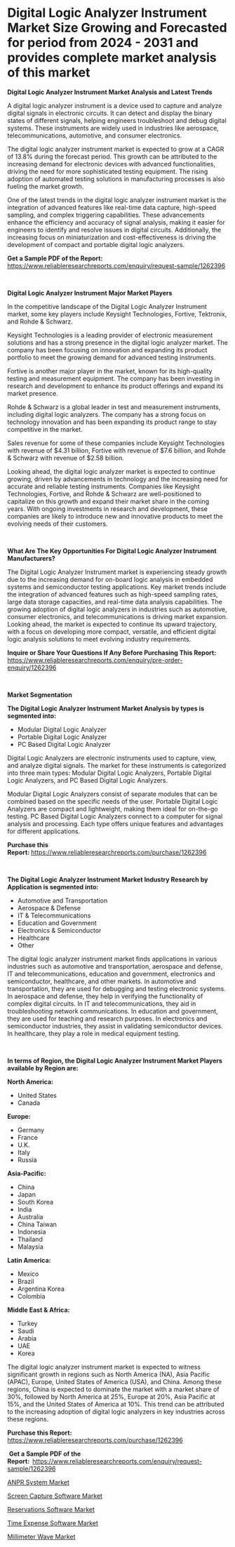 <p><h1>Digital Logic Analyzer Instrument Market Size Growing and Forecasted for period from 2024 - 2031 and provides complete market analysis of this market</h1></p><p><strong>Digital Logic Analyzer Instrument Market Analysis and Latest Trends</strong></p>
<p><p>A digital logic analyzer instrument is a device used to capture and analyze digital signals in electronic circuits. It can detect and display the binary states of different signals, helping engineers troubleshoot and debug digital systems. These instruments are widely used in industries like aerospace, telecommunications, automotive, and consumer electronics.</p><p>The digital logic analyzer instrument market is expected to grow at a CAGR of 13.8% during the forecast period. This growth can be attributed to the increasing demand for electronic devices with advanced functionalities, driving the need for more sophisticated testing equipment. The rising adoption of automated testing solutions in manufacturing processes is also fueling the market growth.</p><p>One of the latest trends in the digital logic analyzer instrument market is the integration of advanced features like real-time data capture, high-speed sampling, and complex triggering capabilities. These advancements enhance the efficiency and accuracy of signal analysis, making it easier for engineers to identify and resolve issues in digital circuits. Additionally, the increasing focus on miniaturization and cost-effectiveness is driving the development of compact and portable digital logic analyzers.</p></p>
<p><strong>Get a Sample PDF of the Report:&nbsp;</strong> <a href="https://www.reliableresearchreports.com/enquiry/request-sample/1262396">https://www.reliableresearchreports.com/enquiry/request-sample/1262396</a></p>
<p>&nbsp;</p>
<p><strong>Digital Logic Analyzer Instrument Major Market Players</strong></p>
<p><p>In the competitive landscape of the Digital Logic Analyzer Instrument market, some key players include Keysight Technologies, Fortive, Tektronix, and Rohde & Schwarz. </p><p>Keysight Technologies is a leading provider of electronic measurement solutions and has a strong presence in the digital logic analyzer market. The company has been focusing on innovation and expanding its product portfolio to meet the growing demand for advanced testing instruments.</p><p>Fortive is another major player in the market, known for its high-quality testing and measurement equipment. The company has been investing in research and development to enhance its product offerings and expand its market presence.</p><p>Rohde & Schwarz is a global leader in test and measurement instruments, including digital logic analyzers. The company has a strong focus on technology innovation and has been expanding its product range to stay competitive in the market.</p><p>Sales revenue for some of these companies include Keysight Technologies with revenue of $4.31 billion, Fortive with revenue of $7.6 billion, and Rohde & Schwarz with revenue of $2.58 billion.</p><p>Looking ahead, the digital logic analyzer market is expected to continue growing, driven by advancements in technology and the increasing need for accurate and reliable testing instruments. Companies like Keysight Technologies, Fortive, and Rohde & Schwarz are well-positioned to capitalize on this growth and expand their market share in the coming years. With ongoing investments in research and development, these companies are likely to introduce new and innovative products to meet the evolving needs of their customers.</p></p>
<p>&nbsp;</p>
<p><strong>What Are The Key Opportunities For Digital Logic Analyzer Instrument Manufacturers?</strong></p>
<p><p>The Digital Logic Analyzer Instrument market is experiencing steady growth due to the increasing demand for on-board logic analysis in embedded systems and semiconductor testing applications. Key market trends include the integration of advanced features such as high-speed sampling rates, large data storage capacities, and real-time data analysis capabilities. The growing adoption of digital logic analyzers in industries such as automotive, consumer electronics, and telecommunications is driving market expansion. Looking ahead, the market is expected to continue its upward trajectory, with a focus on developing more compact, versatile, and efficient digital logic analysis solutions to meet evolving industry requirements.</p></p>
<p><strong>Inquire or Share Your Questions If Any Before Purchasing This Report:</strong> <a href="https://www.reliableresearchreports.com/enquiry/pre-order-enquiry/1262396">https://www.reliableresearchreports.com/enquiry/pre-order-enquiry/1262396</a></p>
<p>&nbsp;</p>
<p><strong>Market Segmentation</strong></p>
<p><strong>The Digital Logic Analyzer Instrument Market Analysis by types is segmented into:</strong></p>
<p><ul><li>Modular Digital Logic Analyzer</li><li>Portable Digital Logic Analyzer</li><li>PC Based Digital Logic Analyzer</li></ul></p>
<p><p>Digital Logic Analyzers are electronic instruments used to capture, view, and analyze digital signals. The market for these instruments is categorized into three main types: Modular Digital Logic Analyzers, Portable Digital Logic Analyzers, and PC Based Digital Logic Analyzers. </p><p>Modular Digital Logic Analyzers consist of separate modules that can be combined based on the specific needs of the user. Portable Digital Logic Analyzers are compact and lightweight, making them ideal for on-the-go testing. PC Based Digital Logic Analyzers connect to a computer for signal analysis and processing. Each type offers unique features and advantages for different applications.</p></p>
<p><strong>Purchase this Report:&nbsp;</strong><a href="https://www.reliableresearchreports.com/purchase/1262396">https://www.reliableresearchreports.com/purchase/1262396</a></p>
<p>&nbsp;</p>
<p><strong>The Digital Logic Analyzer Instrument Market Industry Research by Application is segmented into:</strong></p>
<p><ul><li>Automotive and Transportation</li><li>Aerospace & Defense</li><li>IT & Telecommunications</li><li>Education and Government</li><li>Electronics & Semiconductor</li><li>Healthcare</li><li>Other</li></ul></p>
<p><p>The digital logic analyzer instrument market finds applications in various industries such as automotive and transportation, aerospace and defense, IT and telecommunications, education and government, electronics and semiconductor, healthcare, and other markets. In automotive and transportation, they are used for debugging and testing electronic systems. In aerospace and defense, they help in verifying the functionality of complex digital circuits. In IT and telecommunications, they aid in troubleshooting network communications. In education and government, they are used for teaching and research purposes. In electronics and semiconductor industries, they assist in validating semiconductor devices. In healthcare, they play a role in medical equipment testing.</p></p>
<p>&nbsp;</p>
<p><strong>In terms of Region, the Digital Logic Analyzer Instrument Market Players available by Region are:</strong></p>
<p>
    <p> <strong> North America: </strong>
        <ul>
            <li>United States</li>
            <li>Canada</li>
        </ul>
        </p> 
    <p> <strong> Europe: </strong>
        <ul>
            <li>Germany</li>
            <li>France</li>
            <li>U.K.</li>
            <li>Italy</li>
            <li>Russia</li>
        </ul>
        </p> 
    <p> <strong> Asia-Pacific: </strong>
        <ul>
            <li>China</li>
            <li>Japan</li>
            <li>South Korea</li>
            <li>India</li>
            <li>Australia</li>
            <li>China Taiwan</li>
            <li>Indonesia</li>
            <li>Thailand</li>
            <li>Malaysia</li>
        </ul>
        </p> 
    <p> <strong> Latin America: </strong>
        <ul>
            <li>Mexico</li>
            <li>Brazil</li>
            <li>Argentina Korea</li>
            <li>Colombia</li>
        </ul>
        </p> 
    <p> <strong> Middle East & Africa: </strong>
        <ul>
            <li>Turkey</li>
            <li>Saudi</li>
            <li>Arabia</li>
            <li>UAE</li>
            <li>Korea</li>
        </ul>
    </p>
    </p>
<p><p>The digital logic analyzer instrument market is expected to witness significant growth in regions such as North America (NA), Asia Pacific (APAC), Europe, United States of America (USA), and China. Among these regions, China is expected to dominate the market with a market share of 30%, followed by North America at 25%, Europe at 20%, Asia Pacific at 15%, and the United States of America at 10%. This trend can be attributed to the increasing adoption of digital logic analyzers in key industries across these regions.</p></p>
<p><strong>Purchase this Report: </strong><a href="https://www.reliableresearchreports.com/purchase/1262396">https://www.reliableresearchreports.com/purchase/1262396</a></p>
<p>&nbsp;<strong>Get a Sample PDF of the Report:&nbsp;&nbsp;</strong><a href="https://www.reliableresearchreports.com/enquiry/request-sample/1262396">https://www.reliableresearchreports.com/enquiry/request-sample/1262396</a></p>
<p><strong></strong></p>
<p><p><a href="https://medium.com/@christinascott1938/anpr-system-market-trends-and-market-analysis-forecasted-for-period-2024-2031-6dc842d294ab">ANPR System Market</a></p><p><a href="https://medium.com/@bobbyrobinson56/screen-capture-software-market-trends-and-market-analysis-forecasted-for-period-2024-2031-69c21f355581">Screen Capture Software Market</a></p><p><a href="https://medium.com/@bobbyrobinson56/reservations-software-market-trends-forecast-and-competitive-analysis-to-2031-4387ab9f55a6">Reservations Software Market</a></p><p><a href="https://medium.com/@bobbyrobinson56/time-expense-software-market-exploring-market-share-market-trends-and-future-growth-aa9b6c38bb4f">Time Expense Software Market</a></p><p><a href="https://medium.com/@christinascott1938/millimeter-wave-market-size-market-outlook-and-market-forecast-2024-to-2031-2a92ff599c83">Millimeter Wave Market</a></p></p>